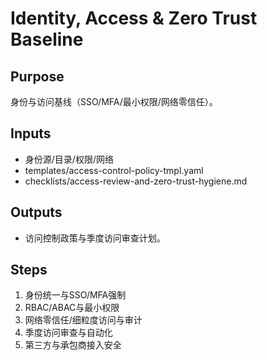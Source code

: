 # Identity, Access & Zero Trust Baseline

## Purpose

身份与访问基线（SSO/MFA/最小权限/网络零信任）。

## Inputs

- 身份源/目录/权限/网络
- templates/access-control-policy-tmpl.yaml
- checklists/access-review-and-zero-trust-hygiene.md

## Outputs

- 访问控制政策与季度访问审查计划。

## Steps

1. 身份统一与SSO/MFA强制
2. RBAC/ABAC与最小权限
3. 网络零信任/细粒度访问与审计
4. 季度访问审查与自动化
5. 第三方与承包商接入安全
